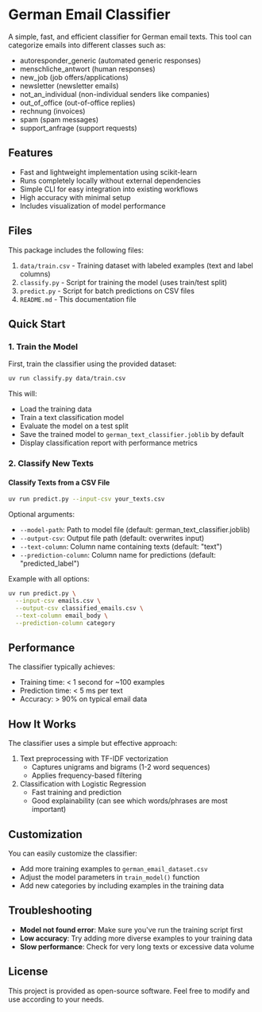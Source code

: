 # German Email Classifier

A simple, fast, and efficient classifier for German email texts. This tool can categorize emails into different classes such as:

- autoresponder_generic (automated generic responses)
- menschliche_antwort (human responses)
- new_job (job offers/applications)
- newsletter (newsletter emails)
- not_an_individual (non-individual senders like companies)
- out_of_office (out-of-office replies)
- rechnung (invoices)
- spam (spam messages)
- support_anfrage (support requests)

## Features

- Fast and lightweight implementation using scikit-learn
- Runs completely locally without external dependencies
- Simple CLI for easy integration into existing workflows
- High accuracy with minimal setup
- Includes visualization of model performance

## Files

This package includes the following files:

1. `data/train.csv` - Training dataset with labeled examples (text and label columns)
2. `classify.py` - Script for training the model (uses train/test split)
3. `predict.py` - Script for batch predictions on CSV files
4. `README.md` - This documentation file

## Quick Start

### 1. Train the Model

First, train the classifier using the provided dataset:

```bash
uv run classify.py data/train.csv
```

This will:
- Load the training data
- Train a text classification model
- Evaluate the model on a test split
- Save the trained model to `german_text_classifier.joblib` by default
- Display classification report with performance metrics

### 2. Classify New Texts

#### Classify Texts from a CSV File

```bash
uv run predict.py --input-csv your_texts.csv
```

Optional arguments:
- `--model-path`: Path to model file (default: german_text_classifier.joblib)
- `--output-csv`: Output file path (default: overwrites input)
- `--text-column`: Column name containing texts (default: "text")
- `--prediction-column`: Column name for predictions (default: "predicted_label")

Example with all options:
```bash
uv run predict.py \
  --input-csv emails.csv \
  --output-csv classified_emails.csv \
  --text-column email_body \
  --prediction-column category
```

## Performance

The classifier typically achieves:
- Training time: < 1 second for ~100 examples
- Prediction time: < 5 ms per text
- Accuracy: > 90% on typical email data

## How It Works

The classifier uses a simple but effective approach:
1. Text preprocessing with TF-IDF vectorization
   - Captures unigrams and bigrams (1-2 word sequences)
   - Applies frequency-based filtering
2. Classification with Logistic Regression
   - Fast training and prediction
   - Good explainability (can see which words/phrases are most important)

## Customization

You can easily customize the classifier:

- Add more training examples to `german_email_dataset.csv`
- Adjust the model parameters in `train_model()` function
- Add new categories by including examples in the training data

## Troubleshooting

- **Model not found error**: Make sure you've run the training script first
- **Low accuracy**: Try adding more diverse examples to your training data
- **Slow performance**: Check for very long texts or excessive data volume

## License

This project is provided as open-source software. Feel free to modify and use according to your needs.
